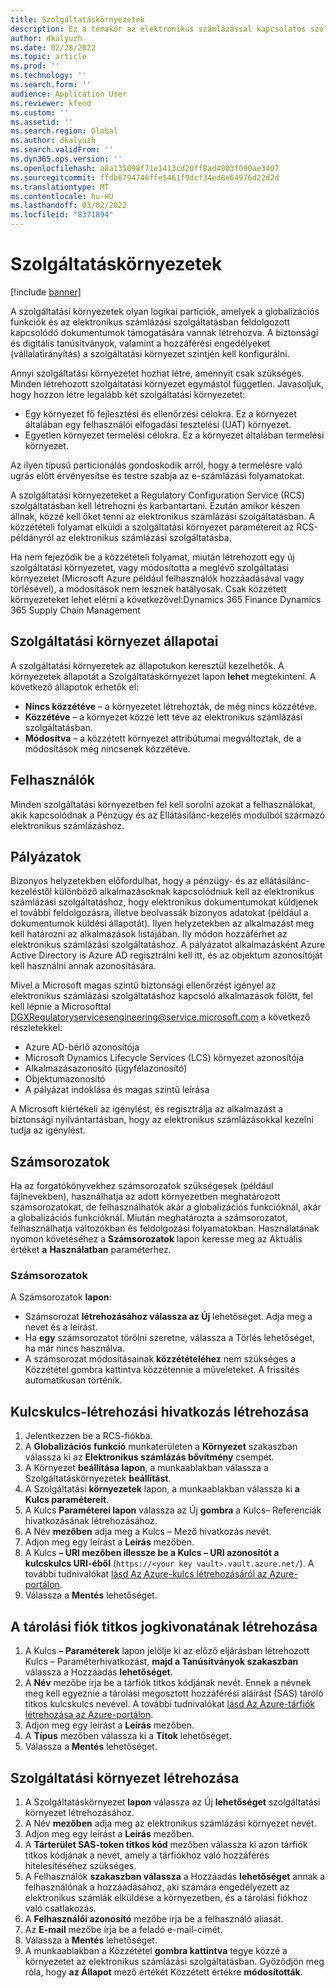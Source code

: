 ```yaml
---
title: Szolgáltatáskörnyezetek
description: Ez a témakör az elektronikus számlázással kapcsolatos szolgáltatási környezetekkel és a beállításukról nyújt tájékoztatást.
author: dkalyuzh
ms.date: 02/28/2022
ms.topic: article
ms.prod: ''
ms.technology: ''
ms.search.form: ''
audience: Application User
ms.reviewer: kfend
ms.custom: ''
ms.assetid: ''
ms.search.region: Global
ms.author: dkalyuzh
ms.search.validFrom: ''
ms.dyn365.ops.version: ''
ms.openlocfilehash: a8a135098f71e1413cd20ff8ad4003f090ae3407
ms.sourcegitcommit: ffdb6794746ffe5461f9dcf34ed8e64976d22d2d
ms.translationtype: MT
ms.contentlocale: hu-HU
ms.lasthandoff: 03/02/2022
ms.locfileid: "8371894"
---
```

# <a name="service-environments"></a>Szolgáltatáskörnyezetek

[!include [banner](../includes/banner.md)]

A szolgáltatási környezetek olyan logikai partíciók, amelyek a globalizációs funkciók és az elektronikus számlázási szolgáltatásban feldolgozott kapcsolódó dokumentumok támogatására vannak létrehozva. A biztonsági és digitális tanúsítványok, valamint a hozzáférési engedélyeket (vállalatirányítás) a szolgáltatási környezet szintjén kell konfigurálni.

Annyi szolgáltatási környezetet hozhat létre, amennyit csak szükséges. Minden létrehozott szolgáltatási környezet egymástól független. Javasoljuk, hogy hozzon létre legalább két szolgáltatási környezetet:

- Egy környezet fő fejlesztési és ellenőrzési célokra. Ez a környezet általában egy felhasználói elfogadási tesztelési (UAT) környezet.
- Egyetlen környezet termelési célokra. Ez a környezet általában termelési környezet.

Az ilyen típusú particionálás gondoskodik arról, hogy a termelésre való ugrás előtt érvényesítse és testre szabja az e-számlázási folyamatokat.

A szolgáltatási környezeteket a Regulatory Configuration Service (RCS) szolgáltatásban kell létrehozni és karbantartani. Ezután amikor készen állnak, közzé kell őket tenni az elektronikus számlázási szolgáltatásban. A közzétételi folyamat elküldi a szolgáltatási környezet paramétereit az RCS-példányról az elektronikus számlázási szolgáltatásba.

Ha nem fejeződik be a közzétételi folyamat, miután létrehozott egy új szolgáltatási környezetet, vagy módosította a meglévő szolgáltatási környezetet (Microsoft Azure például felhasználók hozzáadásával vagy törlésével), a módosítások nem lesznek hatályosak. Csak közzétett környezeteket lehet elérni a következővel:Dynamics 365 Finance Dynamics 365 Supply Chain Management

## <a name="service-environment-statuses"></a>Szolgáltatási környezet állapotai

A szolgáltatási környezetek az állapotukon keresztül kezelhetők. A környezetek állapotát a Szolgáltatáskörnyezet lapon **lehet** megtekinteni. A következő állapotok érhetők el:

- **Nincs közzétéve** – a környezetet létrehozták, de még nincs közzétéve.
- **Közzétéve** – a környezet közzé lett téve az elektronikus számlázási szolgáltatásban.
- **Módosítva** – a közzétett környezet attribútumai megváltoztak, de a módosítások még nincsenek közzétéve.

## <a name="users"></a>Felhasználók

Minden szolgáltatási környezetben fel kell sorolni azokat a felhasználókat, akik kapcsolódnak a Pénzügy és az Ellátásilánc-kezelés modulból származó elektronikus számlázáshoz.

## <a name="applications"></a>Pályázatok

Bizonyos helyzetekben előfordulhat, hogy a pénzügy- és az ellátásilánc-kezeléstől különböző alkalmazásoknak kapcsolódniuk kell az elektronikus számlázási szolgáltatáshoz, hogy elektronikus dokumentumokat küldjenek el további feldolgozásra, illetve beolvassák bizonyos adatokat (például a dokumentumok küldési állapotát). Ilyen helyzetekben az alkalmazást meg kell határozni az alkalmazások listájában. Ily módon hozzáférhet az elektronikus számlázási szolgáltatáshoz. A pályázatot alkalmazásként Azure Active Directory is Azure AD regisztrálni kell itt, és az objektum azonosítóját kell használni annak azonosítására. 

Mivel a Microsoft magas szintű biztonsági ellenőrzést igényel az elektronikus számlázási szolgáltatáshoz kapcsoló alkalmazások fölött, fel kell lépnie a Microsofttal <DGXRegulatoryservicesengineering@service.microsoft.com> a következő részletekkel:

- Azure AD-bérlő azonosítója
- Microsoft Dynamics Lifecycle Services (LCS) környezet azonosítója
- Alkalmazásazonosító (ügyfélazonosító)
- Objektumazonosító
- A pályázat indoklása és magas szintű leírása

A Microsoft kiértékeli az igénylést, és regisztrálja az alkalmazást a biztonsági nyilvántartásban, hogy az elektronikus számlázásokkal kezelni tudja az igénylést.

## <a name="number-sequences"></a>Számsorozatok

Ha az forgatókönyvekhez számsorozatok szükségesek (például fájlnevekben), használhatja az adott környezetben meghatározott számsorozatokat, de felhasználhatók akár a globalizációs funkcióknál, akár a globalizációs funkcióknál. Miután meghatározta a számsorozatot, felhasználhatja változókban és feldolgozási folyamatokban. Használatának nyomon követéséhez a **Számsorozatok** lapon keresse meg az Aktuális értéket **a** **Használatban** paraméterhez.

### <a name="working-with-number-sequences"></a>Számsorozatok
A Számsorozatok **lapon**: 

- Számsorozat **létrehozásához válassza az Új** lehetőséget. Adja meg a nevet és a leírást. 
- Ha **egy** számsorozatot törölni szeretne, válassza a Törlés lehetőséget, ha már nincs használva.
- A számsorozat módosításainak **közzétételéhez** nem szükséges a Közzététel gombra kattintva közzétennie a műveleteket. A frissítés automatikusan történik.

## <a name="create-a-key-vault-reference"></a>Kulcskulcs-létrehozási hivatkozás létrehozása

1. Jelentkezzen be a RCS-fiókba.
2. A **Globalizációs funkció** munkaterületen a **Környezet** szakaszban válassza ki az **Elektronikus számlázás bővítmény** csempét.
3. A Környezet **beállítása lapon**, a munkaablakban válassza a Szolgáltatáskörnyezetek **beállítást**.
4. A Szolgáltatási **környezetek** lapon, a munkaablakban válassza ki **a Kulcs paramétereit**.
5. A Kulcs **Paraméterei lapon** válassza az Új **gombra** a Kulcs– Referenciák hivatkozásának létrehozásához.
6. A Név **mezőben** adja meg a Kulcs – Mező hivatkozás nevét.
7. Adjon meg egy leírást a **Leírás** mezőben.
8. A Kulcs **– URI mezőben illessze be a Kulcs – URI azonosítót a kulcskulcs URI-éből** (`https://<your key vault>.vault.azure.net/`). A további tudnivalókat [lásd Az Azure-kulcs létrehozásáról az Azure-portálon](e-invoicing-create-azure-key-vault-azure-portal.md).
9. Válassza a **Mentés** lehetőséget.
    
## <a name="create-a-secret-for-the-storage-account-secret-token"></a>A tárolási fiók titkos jogkivonatának létrehozása

1. A Kulcs **– Paraméterek** lapon jelölje ki az előző eljárásban létrehozott Kulcs – Paraméterhivatkozást, **majd a Tanúsítványok szakaszban** válassza a Hozzáadás **lehetőséget**.
2. A **Név** mezőbe írja be a tárfiók titkos kódjának nevét. Ennek a névnek meg kell egyeznie a tárolási megosztott hozzáférési aláírást (SAS) tároló titkos kulcskulcs nevével. A további tudnivalókat [lásd Az Azure-tárfiók létrehozása az Azure-portálon](e-invoicing-create-azure-storage-account-azure-portal.md). 
3. Adjon meg egy leírást a **Leírás** mezőben.
4. A **Típus** mezőben válassza ki a **Titok** lehetőséget.
5. Válassza a **Mentés** lehetőséget.
    
## <a name="create-a-service-environment"></a>Szolgáltatási környezet létrehozása

1. A Szolgáltatáskörnyezet **lapon** válassza az Új **lehetőséget** szolgáltatási környezet létrehozásához.
2. A Név **mezőben** adja meg az elektronikus számlázási környezet nevét.
3. Adjon meg egy leírást a **Leírás** mezőben.
4. A **Tárterület SAS-token titkos kód** mezőben válassza ki azon tárfiók titkos kódjának a nevét, amely a tárfiókhoz való hozzáférés hitelesítéséhez szükséges.
5. A Felhasználók **szakaszban válassza** a Hozzáadás **lehetőséget** annak a felhasználónak a hozzáadásához, aki számára engedélyezett az elektronikus számlák elküldése a környezetben, és a tárolási fiókhoz való csatlakozás.
6. A **Felhasználói azonosító** mezőbe írja be a felhasználó aliasát. 
7. Az **E-mail** mezőbe írja be a feladó e-mail-címét.
8. Válassza a **Mentés** lehetőséget.
9. A munkaablakban a Közzététel **gombra kattintva** tegye közzé a környezetet az elektronikus számlázási szolgáltatásban. Győződjön meg róla, hogy **az Állapot** mező értékét Közzétett értékre **módosították**.

